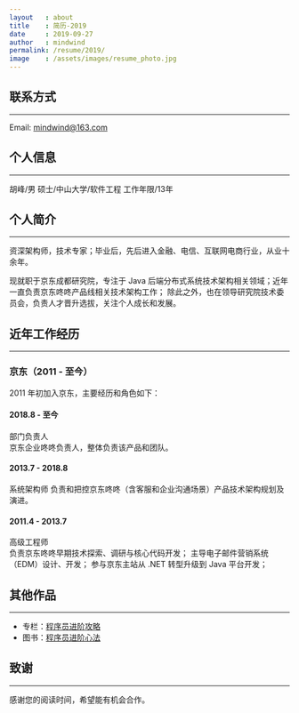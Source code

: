 ```yaml
---
layout   : about
title    : 简历-2019
date     : 2019-09-27
author   : mindwind
permalink: /resume/2019/
image    : /assets/images/resume_photo.jpg
---
```



## 联系方式
--------------------------------------------------------------------------------
Email: mindwind@163.com


## 个人信息
--------------------------------------------------------------------------------
胡峰/男
硕士/中山大学/软件工程
工作年限/13年  


## 个人简介
--------------------------------------------------------------------------------
资深架构师，技术专家；毕业后，先后进入金融、电信、互联网电商行业，从业十余年。

现就职于京东成都研究院，专注于 Java 后端分布式系统技术架构相关领域；近年一直负责京东咚咚产品线相关技术架构工作；
除此之外，也在领导研究院技术委员会，负责人才晋升选拔，关注个人成长和发展。


## 近年工作经历
--------------------------------------------------------------------------------

### 京东（2011 - 至今）
2011 年初加入京东，主要经历和角色如下：

#### 2018.8 - 至今
部门负责人  
京东企业咚咚负责人，整体负责该产品和团队。

#### 2013.7 - 2018.8
系统架构师
负责和把控京东咚咚（含客服和企业沟通场景）产品技术架构规划及演进。

#### 2011.4 - 2013.7
高级工程师   
负责京东咚咚早期技术探索、调研与核心代码开发；
主导电子邮件营销系统（EDM）设计、开发；
参与京东主站从 .NET 转型升级到 Java 平台开发；  


## 其他作品
--------------------------------------------------------------------------------
  - 专栏：[程序员进阶攻略](https://time.geekbang.org/column/intro/111)
  - 图书：[程序员进阶心法](https://book.douban.com/subject/34668487/)


## 致谢
--------------------------------------------------------------------------------
感谢您的阅读时间，希望能有机会合作。
